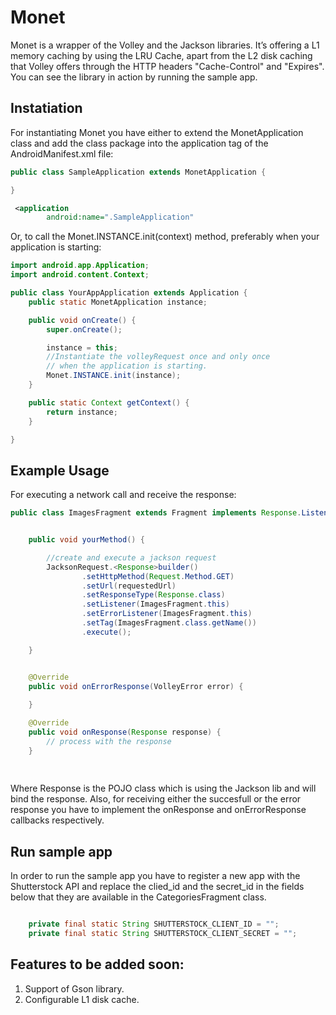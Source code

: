 # Monet
Monet is a wrapper of the Volley and the Jackson libraries. It’s 
offering a L1 memory caching by using the LRU Cache, apart from 
the L2 disk caching that Volley offers through the HTTP headers 
"Cache-Control" and "Expires". You can see the library in action 
by running the sample app.


## Instatiation

For instantiating Monet you have either to extend the MonetApplication class and add the class package into the application tag of the AndroidManifest.xml file:

```java
public class SampleApplication extends MonetApplication {

}
```

```xml
 <application
        android:name=".SampleApplication"
```

Or, to call the Monet.INSTANCE.init(context) method, preferably when your application is starting:

```java
import android.app.Application;
import android.content.Context;

public class YourAppApplication extends Application {
	public static MonetApplication instance;

	public void onCreate() {
		super.onCreate();

		instance = this;
		//Instantiate the volleyRequest once and only once
		// when the application is starting.
		Monet.INSTANCE.init(instance);
	}

	public static Context getContext() {
		return instance;
	}

}
```

## Example Usage

For executing a network call and receive the response:

```java
public class ImagesFragment extends Fragment implements Response.Listener<Response>, ErrorListener {


	public void yourMethod() {

		//create and execute a jackson request
		JacksonRequest.<Response>builder()
				.setHttpMethod(Request.Method.GET)
				.setUrl(requestedUrl)
				.setResponseType(Response.class)
				.setListener(ImagesFragment.this)
				.setErrorListener(ImagesFragment.this)
				.setTag(ImagesFragment.class.getName())
				.execute();

	}


    @Override
	public void onErrorResponse(VolleyError error) {
		
	}

	@Override
	public void onResponse(Response response) {
		// process with the response
	}
	
	

```

Where Response is the POJO class which is using the Jackson lib and will bind the response. Also, for receiving either the succesfull or the error response you have to implement the onResponse and onErrorResponse callbacks respectively.

## Run sample app
In order to run the sample app you have to register a new app with the Shutterstock API and replace the clied_id and the secret_id in the fields below that they are available in the CategoriesFragment class.

```java

    private final static String SHUTTERSTOCK_CLIENT_ID = ""; 
    private final static String SHUTTERSTOCK_CLIENT_SECRET = "";
```

## Features to be added soon:

1. Support of Gson library.
2. Configurable L1 disk cache.

